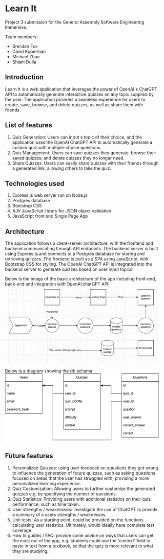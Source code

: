 # Learn It 
Project 3 submission for the General Assembly Software Engineering Immersive.

Team members: 
* Brendan Fox
* David Kuperman
* Michael Zhao
* Shiam Dulla

## Introduction
Learn It is a web application that leverages the power of OpenAI's ChatGPT API to automatically generate interactive quizzes on any topic supplied by the user. The application provides a seamless experience for users to create, save, browse, and delete quizzes, as well as share them with friends.

## List of features
1. Quiz Generation: Users can input a topic of their choice, and the application uses the OpenAI ChatGPT API to automatically generate a     custom quiz with multiple-choice questions.
1. Quiz Management: Users can save quizzes they generate, browse their saved quizzes, and delete quizzes they no longer need.
1. Share Quizzes: Users can easily share quizzes with their friends through a generated link, allowing others to take the quiz.

## Technologies used
1. Express.js web server run on Node.js 
1. Postgres database
1. Bootstrap CSS
1. AJV JavaScript library for JSON object validation
1. JavaScript front end Single Page App

## Architecture
The application follows a client-server architecture, with the frontend and backend communicating through API endpoints. The backend server is built using Express.js and connects to a Postgres database for storing and retrieving quizzes. The frontend is built as a SPA using JavaScript, with Bootstrap CSS for styling. The OpenAI ChatGPT API is integrated into the backend server to generate quizzes based on user input topics.

Below is the image of the basic architecture of the app including front-end, back-end and integration with OpenAI chatGPT API:
![Diagram showing the app architecture](architecture-diagram.png) 

Below is a diagram showing the db schema: 
![Diagram showing the database structure](db-diagram.png) 

## Future features
1. Personalized Quizzes: using user feedback on questions they got wrong to influence the generation of future quizzes, such as asking questions focused on areas that the user has struggled with, providing a more personalized learning experience.
1. Quiz Customization: Allowing users to further customize the generated quizzes e.g. by specifying the number of questions. 
1. Quiz Statistics: Providing users with additional statistics on their quiz performance, such as time taken. 
1. User strengths / weaknesses: investigate the use of ChatGPT to provide a summary of a users strengths / weaknesses.
1. Unit tests: As a starting point, could be provided on the functions calculating user statistics. Ultimately, would ideally have complete test coverage. 
1. How to guides / FAQ: provide some advice on ways that users can get the most out of the app, e.g. students could use the 'context' field to paste in text from a textbook, so that the quiz is more relevant to what they are studying.   
